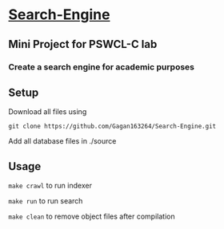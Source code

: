 # [Search-Engine](https://github.com/Gagan163264/Search-Engine.git)

## Mini Project for PSWCL-C lab  
### Create a search engine for academic purposes
## Setup
Download all files using 

`git clone https://github.com/Gagan163264/Search-Engine.git`

Add all database files in ./source
## Usage
`make crawl` to run indexer

`make run` to run search

`make clean` to remove object files after compilation
